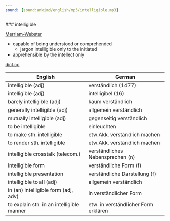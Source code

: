 ```yaml
---
sound: [sound:ankimd/english/mp3/intelligible.mp3]
---
```


\### intelligible

[Merriam-Webster](https://www.merriam-webster.com/dictionary/intelligible)

- capable of being understood or comprehended
    - jargon intelligible only to the initiated
- apprehensible by the intellect only

[dict.cc](https://www.dict.cc/intelligible)

| English        | German       |
| -------------- | ------------ |
| intelligible (adj) | verständlich (1477) |
| intelligible (adj) | intelligibel (16) |
| barely intelligible (adj) | kaum verständlich |
| generally intelligible (adj) | allgemein verständlich |
| mutually intelligible (adj) | gegenseitig verständlich |
| to be intelligible | einleuchten |
| to make sth. intelligible | etw.Akk. verständlich machen |
| to render sth. intelligible | etw.Akk. verständlich machen |
| intelligible crosstalk (telecom.) | verständliches Nebensprechen (n) |
| intelligible form | verständliche Form (f) |
| intelligible presentation | verständliche Darstellung (f) |
| intelligible to all (adj) | allgemein verständlich |
| in (an) intelligible form (adj, adv) | in verständlicher Form |
| to explain sth. in an intelligible manner | etw. in verständlicher Form erklären |

